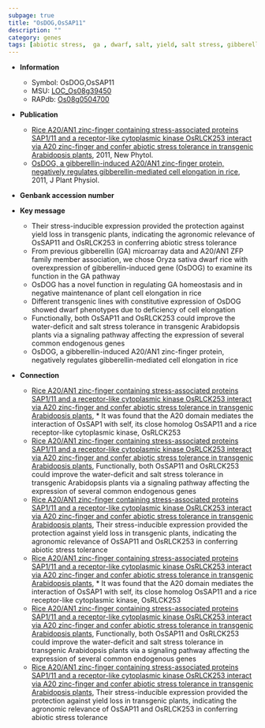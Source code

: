```yaml
---
subpage: true
title: "OsDOG,OsSAP11"
description: ""
category: genes
tags: [abiotic stress,  ga , dwarf, salt, yield, salt stress, gibberellin, cell elongation, homeostasis]
---
```


* **Information**  
    + Symbol: OsDOG,OsSAP11  
    + MSU: [LOC_Os08g39450](http://rice.plantbiology.msu.edu/cgi-bin/ORF_infopage.cgi?orf=LOC_Os08g39450)  
    + RAPdb: [Os08g0504700](http://rapdb.dna.affrc.go.jp/viewer/gbrowse_details/irgsp1?name=Os08g0504700)  

* **Publication**  
    + [Rice A20/AN1 zinc-finger containing stress-associated proteins SAP1/11 and a receptor-like cytoplasmic kinase OsRLCK253 interact via A20 zinc-finger and confer abiotic stress tolerance in transgenic Arabidopsis plants](http://www.ncbi.nlm.nih.gov/pubmed?term=Rice+A20/AN1+zinc-finger+containing+stress-associated+proteins+SAP1/11+and+a+receptor-like+cytoplasmic+kinase+OsRLCK253+interact+via+A20+zinc-finger+and+confer+abiotic+stress+tolerance+in+transgenic+Arabidopsis+plants%5BTitle%5D), 2011, New Phytol.
    + [OsDOG, a gibberellin-induced A20/AN1 zinc-finger protein, negatively regulates gibberellin-mediated cell elongation in rice](http://www.ncbi.nlm.nih.gov/pubmed?term=OsDOG,+a+gibberellin-induced+A20/AN1+zinc-finger+protein,+negatively+regulates+gibberellin-mediated+cell+elongation+in+rice%5BTitle%5D), 2011, J Plant Physiol.

* **Genbank accession number**  

* **Key message**  
    + Their stress-inducible expression provided the protection against yield loss in transgenic plants, indicating the agronomic relevance of OsSAP11 and OsRLCK253 in conferring abiotic stress tolerance
    + From previous gibberellin (GA) microarray data and A20/AN1 ZFP family member association, we chose Oryza sativa dwarf rice with overexpression of gibberellin-induced gene (OsDOG) to examine its function in the GA pathway
    + OsDOG has a novel function in regulating GA homeostasis and in negative maintenance of plant cell elongation in rice
    + Different transgenic lines with constitutive expression of OsDOG showed dwarf phenotypes due to deficiency of cell elongation
    + Functionally, both OsSAP11 and OsRLCK253 could improve the water-deficit and salt stress tolerance in transgenic Arabidopsis plants via a signaling pathway affecting the expression of several common endogenous genes
    + OsDOG, a gibberellin-induced A20/AN1 zinc-finger protein, negatively regulates gibberellin-mediated cell elongation in rice

* **Connection**  
    + [Rice A20/AN1 zinc-finger containing stress-associated proteins SAP1/11 and a receptor-like cytoplasmic kinase OsRLCK253 interact via A20 zinc-finger and confer abiotic stress tolerance in transgenic Arabidopsis plants](http://www.ncbi.nlm.nih.gov/pubmed?term=Rice+A20/AN1+zinc-finger+containing+stress-associated+proteins+SAP1/11+and+a+receptor-like+cytoplasmic+kinase+OsRLCK253+interact+via+A20+zinc-finger+and+confer+abiotic+stress+tolerance+in+transgenic+Arabidopsis+plants%5BTitle%5D), * It was found that the A20 domain mediates the interaction of OsSAP1 with self, its close homolog OsSAP11 and a rice receptor-like cytoplasmic kinase, OsRLCK253
    + [Rice A20/AN1 zinc-finger containing stress-associated proteins SAP1/11 and a receptor-like cytoplasmic kinase OsRLCK253 interact via A20 zinc-finger and confer abiotic stress tolerance in transgenic Arabidopsis plants](http://www.ncbi.nlm.nih.gov/pubmed?term=Rice+A20/AN1+zinc-finger+containing+stress-associated+proteins+SAP1/11+and+a+receptor-like+cytoplasmic+kinase+OsRLCK253+interact+via+A20+zinc-finger+and+confer+abiotic+stress+tolerance+in+transgenic+Arabidopsis+plants%5BTitle%5D), Functionally, both OsSAP11 and OsRLCK253 could improve the water-deficit and salt stress tolerance in transgenic Arabidopsis plants via a signaling pathway affecting the expression of several common endogenous genes
    + [Rice A20/AN1 zinc-finger containing stress-associated proteins SAP1/11 and a receptor-like cytoplasmic kinase OsRLCK253 interact via A20 zinc-finger and confer abiotic stress tolerance in transgenic Arabidopsis plants](http://www.ncbi.nlm.nih.gov/pubmed?term=Rice+A20/AN1+zinc-finger+containing+stress-associated+proteins+SAP1/11+and+a+receptor-like+cytoplasmic+kinase+OsRLCK253+interact+via+A20+zinc-finger+and+confer+abiotic+stress+tolerance+in+transgenic+Arabidopsis+plants%5BTitle%5D), Their stress-inducible expression provided the protection against yield loss in transgenic plants, indicating the agronomic relevance of OsSAP11 and OsRLCK253 in conferring abiotic stress tolerance
    + [Rice A20/AN1 zinc-finger containing stress-associated proteins SAP1/11 and a receptor-like cytoplasmic kinase OsRLCK253 interact via A20 zinc-finger and confer abiotic stress tolerance in transgenic Arabidopsis plants](http://www.ncbi.nlm.nih.gov/pubmed?term=Rice+A20/AN1+zinc-finger+containing+stress-associated+proteins+SAP1/11+and+a+receptor-like+cytoplasmic+kinase+OsRLCK253+interact+via+A20+zinc-finger+and+confer+abiotic+stress+tolerance+in+transgenic+Arabidopsis+plants%5BTitle%5D), * It was found that the A20 domain mediates the interaction of OsSAP1 with self, its close homolog OsSAP11 and a rice receptor-like cytoplasmic kinase, OsRLCK253
    + [Rice A20/AN1 zinc-finger containing stress-associated proteins SAP1/11 and a receptor-like cytoplasmic kinase OsRLCK253 interact via A20 zinc-finger and confer abiotic stress tolerance in transgenic Arabidopsis plants](http://www.ncbi.nlm.nih.gov/pubmed?term=Rice+A20/AN1+zinc-finger+containing+stress-associated+proteins+SAP1/11+and+a+receptor-like+cytoplasmic+kinase+OsRLCK253+interact+via+A20+zinc-finger+and+confer+abiotic+stress+tolerance+in+transgenic+Arabidopsis+plants%5BTitle%5D), Functionally, both OsSAP11 and OsRLCK253 could improve the water-deficit and salt stress tolerance in transgenic Arabidopsis plants via a signaling pathway affecting the expression of several common endogenous genes
    + [Rice A20/AN1 zinc-finger containing stress-associated proteins SAP1/11 and a receptor-like cytoplasmic kinase OsRLCK253 interact via A20 zinc-finger and confer abiotic stress tolerance in transgenic Arabidopsis plants](http://www.ncbi.nlm.nih.gov/pubmed?term=Rice+A20/AN1+zinc-finger+containing+stress-associated+proteins+SAP1/11+and+a+receptor-like+cytoplasmic+kinase+OsRLCK253+interact+via+A20+zinc-finger+and+confer+abiotic+stress+tolerance+in+transgenic+Arabidopsis+plants%5BTitle%5D), Their stress-inducible expression provided the protection against yield loss in transgenic plants, indicating the agronomic relevance of OsSAP11 and OsRLCK253 in conferring abiotic stress tolerance



